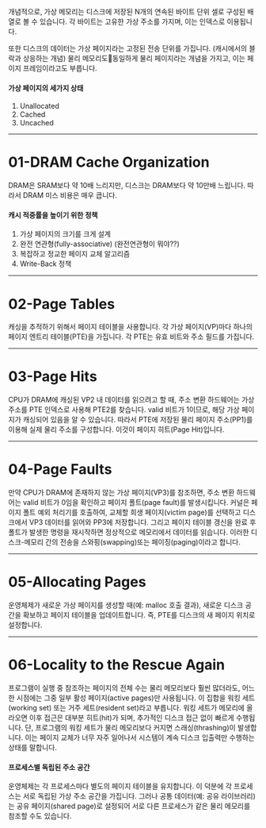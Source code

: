 개념적으로, 가상 메모리는 디스크에 저장된 N개의 연속된 바이트 단위 셀로 구성된 배열로 볼 수 있습니다.
각 바이트는 고유한 가상 주소를 가지며, 이는 인덱스로 이용됩니다.

또한 디스크의 데이터는 가상 페이지라는 고정된 전송 단위를 가집니다. (캐시에서의 블락과 상응하는 개념)
물리 메모리도동일하게 물리 페이지라는 개념을 가지고, 이는 페이지 프레임이라고도 부릅니다.

#### 가상 페이지의 세가지 상태
1. Unallocated
2. Cached
3. Uncached

***

# 01-DRAM Cache Organization
DRAM은 SRAM보다 약 10배 느리지만, 디스크는 DRAM보다 약 10만배 느립니다.
따라서 DRAM 미스 비용은 매우 큽니다.
#### 캐시 적중률을 높이기 위한 정책
1. 가상 페이지의 크기를 크게 설계
2. 완전 연관형(fully-associative) (완전연관형이 뭐야??)
3. 복잡하고 정교한 페이지 교체 알고리즘
4. Write-Back 정책

***

# 02-Page Tables
캐싱을 추적하기 위해서 페이지 테이블을 사용합니다. 각 가상 페이지(VP)마다 하나의 페이지 엔트리 테이블(PTE)을 가집니다. 각 PTE는 유효 비트와 주소 필드를 가집니다.

***

# 03-Page Hits
CPU가 DRAM에 캐싱된 VP2 내 데이터를 읽으려고 할 때, 주소 변환 하드웨어는 가상 주소를 PTE 인덱스로 사용해 PTE2를 찾습니다. valid 비트가 1이므로, 해당 가상 페이지가 캐싱되어 있음을 알 수 있습니다. 따라서 PTE에 저장된 물리 페이지 주소(PP1)를 이용해 실제 물리 주소를 구성합니다. 이것이 페이지 히트(Page Hit)입니다.

***

# 04-Page Faults
만약 CPU가 DRAM에 존재하지 않는 가상 페이지(VP3)를 참조하면, 주소 변환 하드웨어는 valid 비트가 0임을 확인하고 페이지 폴트(page fault)를 발생시킵니다. 커널은 페이지 폴트 예외 처리기를 호출하여, 교체할 희생 페이지(victim page)를 선택하고 디스크에서 VP3 데이터를 읽어와 PP3에 저장합니다. 그리고 페이지 테이블 갱신을 완료 후 폴트가 발생한 명령을 재시작하면 정상적으로 메모리에서 데이터를 읽습니다. 이러한 디스크-메모리 간의 전송을 스와핑(swapping)또는 페이징(paging)이라고 합니다.

***

# 05-Allocating Pages
운영체제가 새로운 가상 페이지를 생성할 때(예: malloc 호출 결과), 새로운 디스크 공간을 확보하고 페이지 테이블을 업데이트합니다. 즉, PTE를 디스크의 새 페이지 위치로 설정합니다.

***

# 06-Locality to the Rescue Again
프로그램이 실행 중 참조하는 페이지의 전체 수는 물리 메모리보다 훨씬 많더라도, 어느 한 시점에는 그중 일부 활성 페이지(active pages)만 사용됩니다. 이 집합을 워킹 세트(working set) 또는 거주 세트(resident set)라고 부릅니다. 워킹 세트가 메모리에 올라오면 이후 접근은 대부분 히트(hit)가 되며, 추가적인 디스크 접근 없이 빠르게 수행됩니다. 단, 프로그램의 워킹 세트가 물리 메모리보다 커지면 스래싱(thrashing)이 발생합니다. 이는 페이지 교체가 너무 자주 일어나서 시스템이 계속 디스크 입출력만 수행하는 상태를 말합니다.

#### 프로세스별 독립된 주소 공간
운영체제는 각 프로세스마다 별도의 페이지 테이블을 유지합니다.
이 덕분에 각 프로세스는 서로 독립된 가상 주소 공간을 가집니다.
그러나 공통 데이터(예: 공유 라이브러리)는 공유 페이지(shared page)로 설정되어 서로 다른 프로세스가 같은 물리 메모리를 참조할 수도 있습니다.